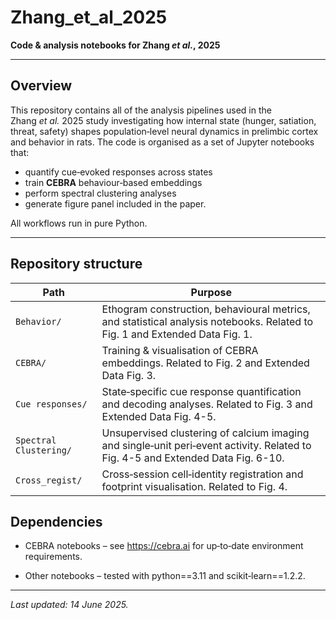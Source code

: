 # Zhang\_et\_al\_2025

**Code & analysis notebooks for Zhang *****et al.*****, 2025**

---

## Overview

This repository contains all of the analysis pipelines used in the Zhang *et al.* 2025 study investigating how internal state (hunger, satiation, threat, safety) shapes population‑level neural dynamics in prelimbic cortex and behavior in rats.
The code is organised as a set of Jupyter notebooks that:

* quantify cue‑evoked responses across states
* train **CEBRA** behaviour‑based embeddings
* perform spectral clustering analyses
* generate figure panel included in the paper.

All workflows run in pure Python.

---

## Repository structure

| Path                   | Purpose                                                                                                  |
| ---------------------- | -------------------------------------------------------------------------------------------------------- |
| `Behavior/`            | Ethogram construction, behavioural metrics, and statistical analysis notebooks. Related to Fig. 1 and Extended Data Fig. 1.                          |
| `CEBRA/`               | Training & visualisation of CEBRA embeddings. Related to Fig. 2 and Extended Data Fig. 3. |
| `Cue responses/`       | State‑specific cue response quantification and decoding analyses. Related to Fig. 3 and Extended Data Fig. 4-5.         |
| `Spectral Clustering/` | Unsupervised clustering of calcium imaging and single‑unit peri‑event activity. Related to Fig. 4-5 and Extended Data Fig. 6-10.                   |
| `Cross_regist/`        | Cross‑session cell‑identity registration and footprint visualisation. Related to Fig. 4.                                   |


## Dependencies

- CEBRA notebooks – see https://cebra.ai for up‑to‑date environment requirements.

- Other notebooks – tested with python==3.11 and scikit‑learn==1.2.2.

---

*Last updated: 14 June 2025.*

